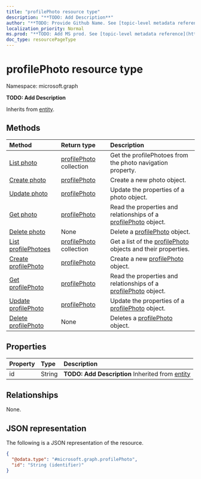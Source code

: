 ```yaml
---
title: "profilePhoto resource type"
description: "**TODO: Add Description**"
author: "**TODO: Provide Github Name. See [topic-level metadata reference](https://msgo.azurewebsites.net/add/document/guidelines/metadata.html#topic-level-metadata)**"
localization_priority: Normal
ms.prod: "**TODO: Add MS prod. See [topic-level metadata reference](https://msgo.azurewebsites.net/add/document/guidelines/metadata.html#topic-level-metadata)**"
doc_type: resourcePageType
---
```


# profilePhoto resource type

Namespace: microsoft.graph

**TODO: Add Description**


Inherits from [entity](../resources/entity.md).

## Methods
|Method|Return type|Description|
|:---|:---|:---|
|[List photo](../api/team-list-photo.md)|[profilePhoto](../resources/profilephoto.md) collection|Get the profilePhotoes from the photo navigation property.|
|[Create photo](../api/team-post-photo.md)|[profilePhoto](../resources/profilephoto.md)|Create a new photo object.|
|[Update photo](../api/team-update-photo.md)|[profilePhoto](../resources/profilephoto.md)|Update the properties of a photo object.|
|[Get photo](../api/team-get-profilephoto.md)|[profilePhoto](../resources/profilephoto.md)|Read the properties and relationships of a [profilePhoto](../resources/profilephoto.md) object.|
|[Delete photo](../api/team-delete-photo.md)|None|Delete a [profilePhoto](../resources/profilephoto.md) object.|
|[List profilePhotoes](../api/profilephoto-list.md)|[profilePhoto](../resources/profilephoto.md) collection|Get a list of the [profilePhoto](../resources/profilephoto.md) objects and their properties.|
|[Create profilePhoto](../api/profilephoto-create.md)|[profilePhoto](../resources/profilephoto.md)|Create a new [profilePhoto](../resources/profilephoto.md) object.|
|[Get profilePhoto](../api/profilephoto-get.md)|[profilePhoto](../resources/profilephoto.md)|Read the properties and relationships of a [profilePhoto](../resources/profilephoto.md) object.|
|[Update profilePhoto](../api/profilephoto-update.md)|[profilePhoto](../resources/profilephoto.md)|Update the properties of a [profilePhoto](../resources/profilephoto.md) object.|
|[Delete profilePhoto](../api/profilephoto-delete.md)|None|Deletes a [profilePhoto](../resources/profilephoto.md) object.|

## Properties
|Property|Type|Description|
|:---|:---|:---|
|id|String|**TODO: Add Description** Inherited from [entity](../resources/entity.md)|

## Relationships
None.

## JSON representation
The following is a JSON representation of the resource.
<!-- {
  "blockType": "resource",
  "keyProperty": "id",
  "@odata.type": "microsoft.graph.profilePhoto",
  "baseType": "microsoft.graph.entity",
  "openType": false
}
-->
``` json
{
  "@odata.type": "#microsoft.graph.profilePhoto",
  "id": "String (identifier)"
}
```

